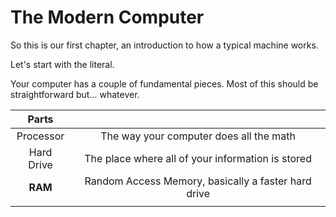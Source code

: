 # The Modern Computer

So this is our first chapter, an introduction to how a typical machine works. 


Let's start with the literal. 


Your computer has a couple of fundamental pieces. Most of this should be straightforward but... whatever. 

| Parts |  |
|:-------:|:------:|
| Processor | The way your computer does all the math | 
| Hard Drive | The place where all of your information is stored |
| **RAM** | Random Access Memory, basically a faster hard drive |
|  | |
